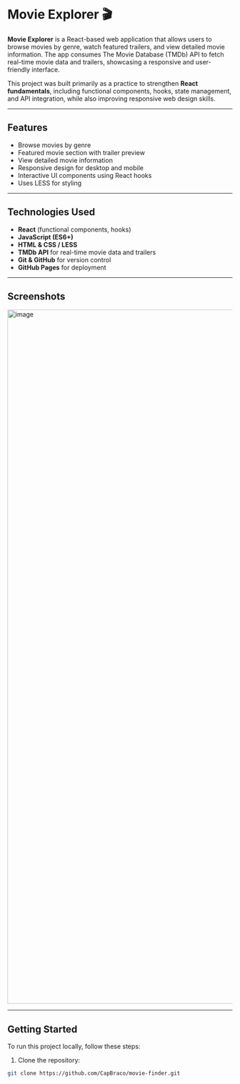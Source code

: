# Movie Explorer 🎬

**Movie Explorer** is a React-based web application that allows users to browse movies by genre, watch featured trailers, and view detailed movie information. The app consumes The Movie Database (TMDb) API to fetch real-time movie data and trailers, showcasing a responsive and user-friendly interface.  

This project was built primarily as a practice to strengthen **React fundamentals**, including functional components, hooks, state management, and API integration, while also improving responsive web design skills.

---

## Features

- Browse movies by genre
- Featured movie section with trailer preview
- View detailed movie information
- Responsive design for desktop and mobile
- Interactive UI components using React hooks
- Uses LESS for styling

---

## Technologies Used

- **React** (functional components, hooks)
- **JavaScript (ES6+)**
- **HTML & CSS / LESS**
- **TMDb API** for real-time movie data and trailers
- **Git & GitHub** for version control
- **GitHub Pages** for deployment

---

## Screenshots

<img width="2829" height="1554" alt="image" src="https://github.com/user-attachments/assets/4dfd9857-cfc7-4de6-b3ce-bb01fef947f9" />


---

## Getting Started

To run this project locally, follow these steps:

1. Clone the repository:  
```bash
git clone https://github.com/CapBraco/movie-finder.git
